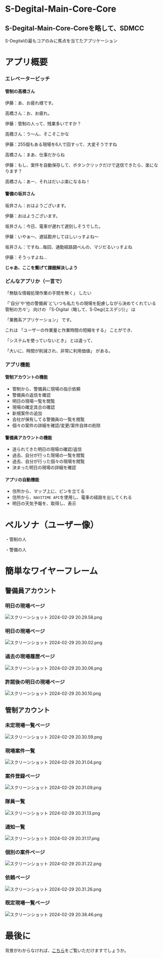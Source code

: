 # S-Degital-Main-Core-Core

## S-Degital-Main-Core-Coreを略して、SDMCC

S-Degitalの最もコアのみに焦点を当てたアプリケーション






# アプリ概要

### エレベータービッチ

#### 管制の高橋さん

伊藤：あ、お疲れ様です。

高橋さん：お、お疲れ。

伊藤：管制の人って、残業多いですか？

高橋さん：う〜ん、そこそこかな

伊藤：255個もある現場を6人で回すって、大変そうですね

高橋さん：まあ、仕事だからね

伊藤：もし、案件を自動保存して、ボタンクリックだけで送信できたら、楽になります？

高橋さん：あー、それはだいぶ楽になるね！





#### 警備の坂井さん

坂井さん：おはようございます。

伊藤：おはようございます。

坂井さん：今日、電車が遅れて遅刻しそうでした。

伊藤：いやぁ〜、遅延勘弁してほしいっすよね〜

坂井さん：ですね...毎回、通勤経路調べんの、マジだるいっすよね

伊藤：そうっすよね...



**じゃあ、ここを繋げて課題解決しよう**



### どんなアプリか（一言で）


「無駄な情報処理作業の手間を無く」 したい

「'自分'や'他の警備員'と'いつも私たちの現場を配慮しながら決めてくれている管制の方々'」 向けの
「S-Digital（略して、S-Degi(エスデジ)）」 は

「業務系アプリケーション」 です。


これは 「ユーザーの作業量と作業時間の短縮をする」 ことができ、

「システムを使っていないとき」 とは違って、

「大いに、時間が削減され、非常に利用価値」 がある。



### アプリ機能

#### 管制アカウントの機能

- 管制から、警備員に現場の指示依頼
- 警備員の返信を確認
- 明日の現場一覧を閲覧
- 現場の確定具合の確認
- 新規案件の追加
- 会社が保有してる警備員の一覧を閲覧
- 個々の案件の詳細を確認/変更/案件自体の削除



#### 警備員アカウントの機能

- 送られてきた明日の現場の確認/返信
- 過去、自分が行った現場の一覧を閲覧
- 過去、自分が行った個々の現場を閲覧
- 決まった明日の現場の詳細を確認



#### アプリの自動機能

- 住所から、マップ上に、ピンを立てる
- 住所から、`NAVITIME API`を使用し、電車の経路を出してくれる
- 明日の天気予報を、取得し、表示



# ペルソナ（ユーザー像）

・管制の人

・警備の人

# 簡単なワイヤーフレーム

## 警備員アカウント





### 明日の現場ページ

![スクリーンショット 2024-02-29 20.29.58.png](https://qiita-image-store.s3.ap-northeast-1.amazonaws.com/0/3586858/352ec76d-6329-f9ed-47f5-050534194ac0.png)


### 明日の現場ページ

![スクリーンショット 2024-02-29 20.30.02.png](https://qiita-image-store.s3.ap-northeast-1.amazonaws.com/0/3586858/a36a56c6-bb58-97c0-7ac4-c4ab4567b2fa.png)


### 過去の現場履歴ページ

![スクリーンショット 2024-02-29 20.30.06.png](https://qiita-image-store.s3.ap-northeast-1.amazonaws.com/0/3586858/b471a8e8-4414-f90e-beab-d9253e0846de.png)


### 許諾後の明日の現場ページ

![スクリーンショット 2024-02-29 20.30.10.png](https://qiita-image-store.s3.ap-northeast-1.amazonaws.com/0/3586858/dafeb7a6-f32a-9625-dfeb-64096d3fc025.png)




## 管制アカウント



### 未定現場一覧ページ

![スクリーンショット 2024-02-29 20.30.59.png](https://qiita-image-store.s3.ap-northeast-1.amazonaws.com/0/3586858/4711aa3f-a6a0-5db8-7372-4b3dd349e246.png)


### 現場案件一覧

![スクリーンショット 2024-02-29 20.31.04.png](https://qiita-image-store.s3.ap-northeast-1.amazonaws.com/0/3586858/546c5eda-8642-e203-23c1-4fe424c709c2.png)


### 案件登録ページ

![スクリーンショット 2024-02-29 20.31.09.png](https://qiita-image-store.s3.ap-northeast-1.amazonaws.com/0/3586858/9f13c863-c0fd-f4c5-52ce-ea05705a73f6.png)


### 隊員一覧

![スクリーンショット 2024-02-29 20.31.13.png](https://qiita-image-store.s3.ap-northeast-1.amazonaws.com/0/3586858/97f24139-d061-9584-fb6c-f30757053ed2.png)


### 通知一覧

![スクリーンショット 2024-02-29 20.31.17.png](https://qiita-image-store.s3.ap-northeast-1.amazonaws.com/0/3586858/3880ff2b-22d4-2dd9-fe39-9aa002cde294.png)


### 個別の案件ページ

![スクリーンショット 2024-02-29 20.31.22.png](https://qiita-image-store.s3.ap-northeast-1.amazonaws.com/0/3586858/ec014f0c-c2bb-ff30-c8db-575227cc4fc6.png)


### 依頼ページ

![スクリーンショット 2024-02-29 20.31.26.png](https://qiita-image-store.s3.ap-northeast-1.amazonaws.com/0/3586858/e59728f0-b108-4ec7-162a-9867fab6da39.png)



### 既定現場一覧ページ

![スクリーンショット 2024-02-29 20.38.46.png](https://qiita-image-store.s3.ap-northeast-1.amazonaws.com/0/3586858/1a5a2a15-fe72-559d-283b-6deeabfe48f6.png)




# 最後に

背景がわからなければ、[こちら](https://qiita.com/delsan/items/0cb9563f1f2490aa808d)をご覧いただけますでしょうか。
